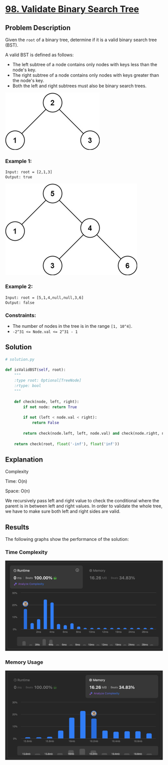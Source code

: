 # [98. Validate Binary Search Tree](https://leetcode.com/problems/validate-binary-search-tree/description/)


## Problem Description

Given the `root` of a binary tree, determine if it is a valid binary search tree (BST).

A valid BST is defined as follows:

- The left subtree of a node contains only nodes with keys less than the node's key.
- The right subtree of a node contains only nodes with keys greater than the node's key.
- Both the left and right subtrees must also be binary search trees.


![Description 1](./desc1.jpg)

### Example 1:
```plaintext
Input: root = [2,1,3]
Output: true
```

![Description 2](./desc2.jpg)

### Example 2:
```plaintext
Input: root = [5,1,4,null,null,3,6]
Output: false
```

### Constraints:
- The number of nodes in the tree is in the range `[1, 10^4]`.
- `-2^31 <= Node.val <= 2^31 - 1`


## Solution

```python
# solution.py

def isValidBST(self, root):
    """
    :type root: Optional[TreeNode]
    :rtype: bool
    """

    def check(node, left, right):
        if not node: return True

        if not (left < node.val < right):
            return False

        return check(node.left, left, node.val) and check(node.right, node.val, right)

    return check(root, float('-inf'), float('inf'))
```

## Explanation
Complexity

Time: O(n)

Space: O(n)

We recursively pass left and right value to check the conditional where the parent is in between left and right values. In order to validate the whole tree, we have to make sure both left and right sides are valid.

## Results

The following graphs show the performance of the solution:

### Time Complexity
![Time Complexity](./time.png)

### Memory Usage
![Memory Usage](./space.png)